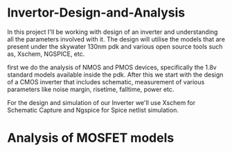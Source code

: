 # Invertor-Design-and-Analysis

In this project I'll be working with design of an inverter and understanding all the parameters involved with it. The design will utilise the models that are present under the skywater 130nm pdk and various open source tools such as, Xschem, NGSPICE, etc.

first we do the analysis of NMOS and PMOS devices, specifically the 1.8v standard models available inside the pdk. After this we start with the design of a CMOS inverter that includes schematic, measurement of various parameters like noise margin, risetime, falltime, power etc. 

For the design and simulation of our Inverter we'll use Xschem for Schematic Capture and Ngspice for Spice netlist simulation. 

# Analysis of MOSFET models
